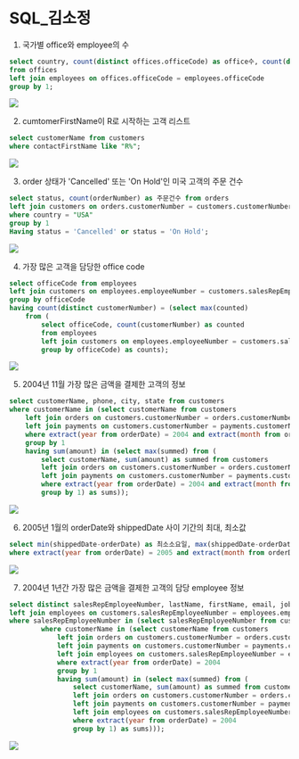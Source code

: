 # SQL_김소정
1. 국가별 office와 employee의 수
```sql    
select country, count(distinct offices.officeCode) as office수, count(distinct employeeNumber) as employee수
from offices
left join employees on offices.officeCode = employees.officeCode
group by 1;
```
![](https://i.imgur.com/Fiknhet.png)
<br/>

2. cumtomerFirstName이 R로 시작하는 고객 리스트
```sql    
select customerName from customers
where contactFirstName like "R%";
```
![](https://i.imgur.com/Zlfl4EL.png)
<br/>



3. order 상태가 'Cancelled' 또는 'On Hold'인 미국 고객의 주문 건수
```sql    
select status, count(orderNumber) as 주문건수 from orders
left join customers on orders.customerNumber = customers.customerNumber
where country = "USA"
group by 1
Having status = 'Cancelled' or status = 'On Hold';
```
![](https://i.imgur.com/0wwkb17.png)
<br/>


4. 가장 많은 고객을 담당한 office code
```sql    
select officeCode from employees
left join customers on employees.employeeNumber = customers.salesRepEmployeeNumber
group by officeCode
having count(distinct customerNumber) = (select max(counted)
	from (
		select officeCode, count(customerNumber) as counted
		from employees
		left join customers on employees.employeeNumber = customers.salesRepEmployeeNumber
		group by officeCode) as counts);
```
![](https://i.imgur.com/UZ6W265.png)
</br>


5. 2004년 11월 가장 많은 금액을 결제한 고객의 정보
```sql    
select customerName, phone, city, state from customers
where customerName in (select customerName from customers
	left join orders on customers.customerNumber = orders.customerNumber
	left join payments on customers.customerNumber = payments.customerNumber
	where extract(year from orderDate) = 2004 and extract(month from orderDate) = 11
	group by 1
	having sum(amount) in (select max(summed) from (
		select customerName, sum(amount) as summed from customers
		left join orders on customers.customerNumber = orders.customerNumber
		left join payments on customers.customerNumber = payments.customerNumber
		where extract(year from orderDate) = 2004 and extract(month from orderDate) = 11
		group by 1) as sums));
```
![](https://i.imgur.com/ts3hSVG.png)
</br>


6. 2005년 1월의 orderDate와 shippedDate 사이 기간의 최대, 최소값
```sql    
select min(shippedDate-orderDate) as 최소소요일, max(shippedDate-orderDate) as 최대소요일 from orders
where extract(year from orderDate) = 2005 and extract(month from orderDate) = 1;
```
![](https://i.imgur.com/7n1Ojkb.png)
<br/>


7. 2004년 1년간 가장 많은 금액을 결제한 고객의 담당 employee 정보
```sql    
select distinct salesRepEmployeeNumber, lastName, firstName, email, jobTitle from customers
left join employees on customers.salesRepEmployeeNumber = employees.employeeNumber
where salesRepEmployeeNumber in (select salesRepEmployeeNumber from customers
		where customerName in (select customerName from customers
			left join orders on customers.customerNumber = orders.customerNumber
			left join payments on customers.customerNumber = payments.customerNumber
			left join employees on customers.salesRepEmployeeNumber = employees.employeeNumber
			where extract(year from orderDate) = 2004
			group by 1
			having sum(amount) in (select max(summed) from (
				select customerName, sum(amount) as summed from customers
				left join orders on customers.customerNumber = orders.customerNumber
				left join payments on customers.customerNumber = payments.customerNumber
				left join employees on customers.salesRepEmployeeNumber = employees.employeeNumber
				where extract(year from orderDate) = 2004
				group by 1) as sums)));
```
![](https://i.imgur.com/61G87cQ.png)

